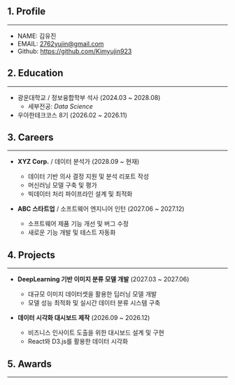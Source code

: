 ## 1. Profile
----
- NAME: 김유진
- EMAIL: 2762yujin@gmail.com
- Github: <https://github.com/Kimyujin923>

## 2. Education
----
- 광운대학교 / 정보융합학부 석사 (2024.03 ~ 2028.08)
    * 세부전공: _Data Science_
- 우아한테크코스 8기 (2026.02 ~ 2026.11)

## 3. Careers
----
- **XYZ Corp.** / 데이터 분석가 (2028.09 ~ 현재)  
    - 데이터 기반 의사 결정 지원 및 분석 리포트 작성  
    - 머신러닝 모델 구축 및 평가  
    - 빅데이터 처리 파이프라인 설계 및 최적화

- **ABC 스타트업** / 소프트웨어 엔지니어 인턴 (2027.06 ~ 2027.12)  
    - 소프트웨어 제품 기능 개선 및 버그 수정  
    - 새로운 기능 개발 및 테스트 자동화  

## 4. Projects
----
- **DeepLearning 기반 이미지 분류 모델 개발** (2027.03 ~ 2027.06)  
    - 대규모 이미지 데이터셋을 활용한 딥러닝 모델 개발  
    - 모델 성능 최적화 및 실시간 데이터 분류 시스템 구축  

- **데이터 시각화 대시보드 제작** (2026.09 ~ 2026.12)  
    - 비즈니스 인사이트 도출을 위한 대시보드 설계 및 구현  
    - React와 D3.js를 활용한 데이터 시각화  

## 5. Awards
----
